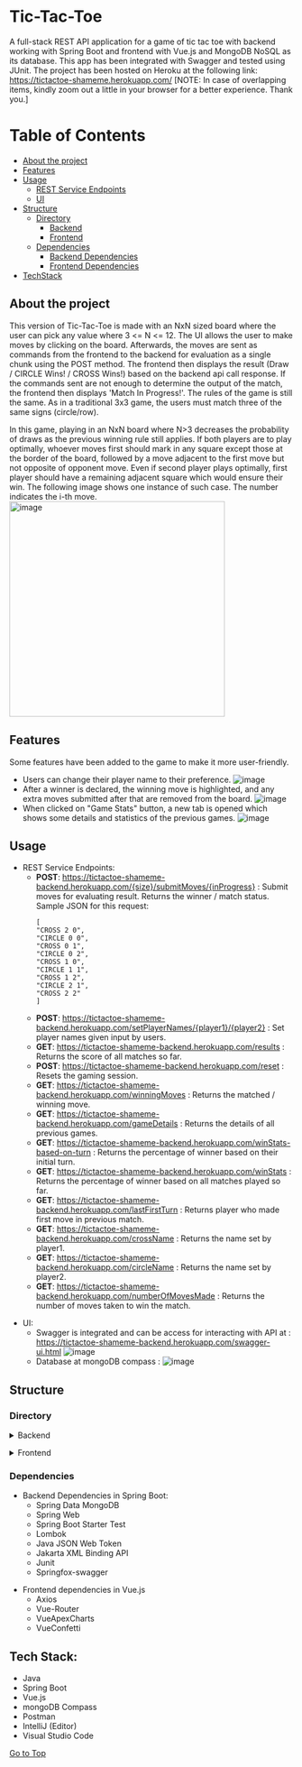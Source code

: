 # Tic-Tac-Toe
A full-stack REST API application for a game of tic tac toe with backend working with Spring Boot and frontend with Vue.js and MongoDB NoSQL as its database. This app has been integrated with Swagger and tested using JUnit. The project has been hosted on Heroku at the following link: https://tictactoe-shameme.herokuapp.com/ [NOTE: In case of overlapping items, kindly zoom out a little in your browser for a better experience. Thank you.]
<a name="go-to-top"></a>

Table of Contents
=================

* [About the project](#about-the-project)
* [Features](#features)
* [Usage](#usage)
  * [REST Service Endpoints](#rest-service-endpoints)
  * [UI](#ui)
* [Structure](#structure)
  * [Directory](#directory)
    * [Backend](#backend)
    * [Frontend](#frontend)
  * [Dependencies](#dependencies)
    * [Backend Dependencies](#backend-dependencies)
    * [Frontend Dependencies](#frontend-dependencies)
* [TechStack](#techstack)

<a name="about-the-project"></a>
## About the project

This version of Tic-Tac-Toe is made with an NxN sized 
board where the user can pick any value where 3 <= N <= 12.
The UI allows the user to make moves by clicking on the board. 
Afterwards, the moves are sent as commands
from the frontend to the backend for evaluation as a single chunk 
using the POST method. The frontend then displays the result 
(Draw / CIRCLE Wins! / CROSS Wins!) based on
the backend api call response. If the commands sent are not 
enough to determine the
output of the match, the frontend then displays 
'Match In Progress!'. The rules of the game is still the same.
As in a traditional 3x3 game, the users must match 
three of the same signs (circle/row).

In this game, playing in an NxN board where N>3 decreases 
the probability of draws as the previous winning rule still
applies. If both players are to play optimally, whoever moves
first should mark in any square except those at the border 
of the board, followed by a move adjacent to the first move 
but not opposite of opponent move.
Even if second player plays optimally, first player should
have a remaining adjacent square which would ensure their win.
The following image shows one instance of such case. The number indicates the i-th move.
<img width="382" alt="image" src="https://user-images.githubusercontent.com/61234823/159158262-a5749a39-8413-4c97-b6a9-d0720533fcfa.png">

<a name="features"></a>
## Features

Some features have been added to the game to make it more user-friendly.
  * Users can change their player name to their preference. 
    ![image](https://user-images.githubusercontent.com/61234823/159158444-16112dae-b1b8-4d5e-9c07-24f72e222c7b.png)
  * After a winner is declared, the winning move is highlighted, 
    and any extra moves submitted after that are removed from the
    board.
    ![image](https://user-images.githubusercontent.com/61234823/159158379-bebb6e67-077a-45fc-917d-da2b273662cb.png)
  * When clicked on "Game Stats" button, a new tab is opened which
    shows some details and statistics of the previous games.
    ![image](https://user-images.githubusercontent.com/61234823/159158494-414a59f7-1ca7-48fd-b702-125cc21f2ac6.png)

<a name="usage"></a>
## Usage

<a name="rest-service-endpoints"></a>
- REST Service Endpoints:
  + **POST**: <https://tictactoe-shameme-backend.herokuapp.com/{size}/submitMoves/{inProgress}> : 
  Submit moves for evaluating result. Returns the winner / match status.
  Sample JSON for this request:
    ```
    [
    "CROSS 2 0",
    "CIRCLE 0 0",
    "CROSS 0 1",
    "CIRCLE 0 2",
    "CROSS 1 0",
    "CIRCLE 1 1",
    "CROSS 1 2",
    "CIRCLE 2 1",
    "CROSS 2 2"
    ]
    ```
  + **POST**: <https://tictactoe-shameme-backend.herokuapp.com/setPlayerNames/{player1}/{player2}> :
    Set player names given input by users.
  + **GET**: <https://tictactoe-shameme-backend.herokuapp.com/results> :
    Returns the score of all matches so far.
  + **POST**: <https://tictactoe-shameme-backend.herokuapp.com/reset> :
    Resets the gaming session.
  + **GET**: <https://tictactoe-shameme-backend.herokuapp.com/winningMoves> :
    Returns the matched / winning move.
  + **GET**: <https://tictactoe-shameme-backend.herokuapp.com/gameDetails> :
    Returns the details of all previous games.
  + **GET**: <https://tictactoe-shameme-backend.herokuapp.com/winStats-based-on-turn> :
    Returns the percentage of winner based on their initial turn.
  + **GET**: <https://tictactoe-shameme-backend.herokuapp.com/winStats> :
    Returns the percentage of winner based on all matches played so far.
  + **GET**: <https://tictactoe-shameme-backend.herokuapp.com/lastFirstTurn> :
    Returns player who made first move in previous match.
  + **GET**: <https://tictactoe-shameme-backend.herokuapp.com/crossName> :
    Returns the name set by player1.
  + **GET**: <https://tictactoe-shameme-backend.herokuapp.com/circleName> :
    Returns the name set by player2.
  + **GET**: <https://tictactoe-shameme-backend.herokuapp.com/numberOfMovesMade> :
    Returns the number of moves taken to win the match.

<a name="ui"></a>
- UI:
  - Swagger is integrated and can be access for interacting with API at 
  : <https://tictactoe-shameme-backend.herokuapp.com/swagger-ui.html>
      ![image](https://user-images.githubusercontent.com/61234823/159158520-ff532baa-fcaf-418c-945a-4fbc88be3455.png)
  - Database at mongoDB compass :
      ![image](https://user-images.githubusercontent.com/61234823/159158580-722b7746-a970-4208-b560-b06eabbe6e83.png)

<a name="structure"></a>
## Structure

<a name="directory"></a>
### Directory

<a name="backend"></a>
<details>
<summary>Backend</summary>

```
.
├── src/
│   ├── main/
│   │   ├── java/com/example/TicTacToe/
│   │   │   ├── Config/
│   │   │   │   ├── MongoDBConfig.java
│   │   │   │   └── SwaggerConfig.java
│   │   │   ├── Controller/
│   │   │   │   └── GameController.java
│   │   │   ├── Model/
│   │   │   │   ├── Board.java
│   │   │   │   └── Player.java
│   │   │   ├── Repository/
│   │   │   │   └── GameRepository.java
│   │   │   ├── Service/
│   │   │   │   ├── GameService.java
│   │   │   │   └── GameServiceImpl.java
│   │   │   └── TicTacToeApplication.java
│   │   └── resources/
│   │       └── application.properties
│   └── test/java/com/example/TicTacToe/
│       ├── GameServiceImplTest.java
│       └── TicTacToeApplicationTests.java
└── pom.xml
```
</details>

<a name="frontend"></a>
<details>
<summary>Frontend</summary>

```
.
├── Procfile
├── src/
│   ├── App.vue
│   ├── assets/
│   │   ├── style.css
│   │   ├── bnw2.png
│   │   └── logo.png
│   ├── components/
│   │   ├── game.vue
│   │   └── gameDetails.vue
│   ├── main.js
│   └── router/
│       └── index.js
├── server.js
└── package.json
```
</details>

<a name="dependencies"></a>
### Dependencies

<a name="backend-dependencies"></a>
+ Backend Dependencies in Spring Boot:
  - Spring Data MongoDB
  - Spring Web
  - Spring Boot Starter Test
  - Lombok
  - Java JSON Web Token
  - Jakarta XML Binding API
  - Junit
  - Springfox-swagger

<a name="frontend-dependencies"></a>
+ Frontend dependencies in Vue.js
  - Axios
  - Vue-Router
  - VueApexCharts
  - VueConfetti

<a name="techstack"></a>
## Tech Stack:
- Java
- Spring Boot
- Vue.js
- mongoDB Compass
- Postman
- IntelliJ (Editor)
- Visual Studio Code

[Go to Top](#go-to-top)
